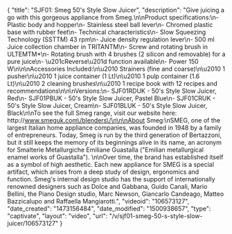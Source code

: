 {
    "title": "SJF01: Smeg 50's Style  Slow Juicer",
    "description": "Give juicing a go with this gorgeous appliance from Smeg.\n\nProduct specifications:\n- Plastic body and hopper\n- Stainless steel ball lever\n- Chromed plastic base with rubber feet\n- Technical characteristics\n- Slow Squeezing Technology (SSTTM) 43 rpm\n- Juice density regulation lever\n- 500 ml Juice collection chamber in TRITANTM\n- Screw and rotating brush in ULTEMTM*\n- Rotating brush with 4 brushes (2 silicon and removable) for a pure juice\n- \u201cReverse\u201d function available\n- Power 150 W\n\n\nAccessories Included:\n\u2010 Strainers (fine and coarse)\n\u2010 1 pusher\n\u2010 1 juice container (1 Lt)\n\u2010 1 pulp container (1.6 Lt)\n\u2010 2 cleaning brushes\n\u2010 1 recipe book with 12 recipes and recommendations\n\n\nVersions:\n- SJF01RDUK - 50's Style Slow Juicer, Red\n- SJF01PBUK - 50's Style Slow Juicer, Pastel Blue\n- SJF01CRUK - 50's Style Slow Juicer, Cream\n- SJF01BLUK - 50's Style Slow Juicer, Black\n\nTo see the full Smeg range, visit our website here: http:\/\/www.smeguk.com\/blenders\/\n\n\nAbout Smeg:\nSMEG, one of the largest Italian home appliance companies, was founded in 1948 by a family of entrepreneurs. Today, Smeg is run by the third generation of Bertazzoni, but it still keeps the memory of its beginnings alive in its name, an acronym for Smalterie Metallurgiche Emiliane Guastalla (\"Emilian metallurgical enamel works of Guastalla\"). \n\nOver time, the brand has established itself as a symbol of high aesthetic. Each new appliance for SMEG is a special artifact, which arises from a deep study of design, ergonomics and function. Smeg's internal design studio has the support of internationally renowned designers such as Dolce and Gabbana, Guido Canali, Mario Bellini, the Piano Design studio, Marc Newson, Giancarlo Candeago, Matteo Bazzicalupo and Raffaella Mangiarotti.",
    "videoid": "106573127",
    "date_created": "1473156484",
    "date_modified": "1500938657",
    "type": "captivate",
    "layout": "video",
    "url": "\/v\/sjf01-smeg-50-s-style-slow-juicer\/106573127"
}